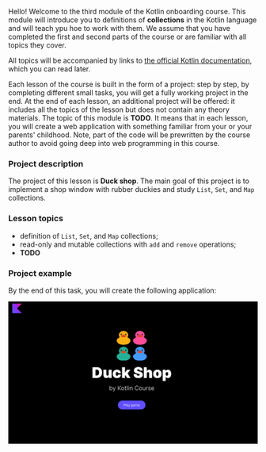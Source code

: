 Hello! Welcome to the third module of the Kotlin onboarding course.
This module will introduce you to definitions of **collections** in the Kotlin language 
and will teach ypu hoe to work with them.
We assume that you have completed the first and second parts of the course
or are familiar with all topics they cover.

All topics will be accompanied by links to [the official Kotlin documentation](https://kotlinlang.org/docs/home.html),
which you can read later.

Each lesson of the course is built in the form of a project:
step by step, by completing different small tasks,
you will get a fully working project in the end.
At the end of each lesson, an additional project will be offered:
it includes all the topics of the lesson but does not contain any theory materials.
The topic of this module is **TODO**.
It means that in each lesson, you will create a web application with 
something familiar from your or your parents' childhood.
Note, part of the code will be prewritten by the course author
to avoid going deep into web programming in this course.

### Project description

The project of this lesson is **Duck shop**.
The main goal of this project is to implement a shop window with rubber duckies 
and study `List`, `Set`, and `Map` collections.

### Lesson topics

- definition of `List`, `Set`, and `Map` collections;
- read-only and mutable collections with `add` and `remove` operations;
- **TODO**

### Project example

By the end of this task, you will create the following application:

![Final application](../../utils/src/main/resources/images/duck/shop/states/ready.gif)
